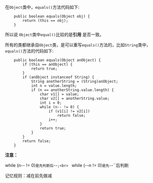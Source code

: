 在``Object``类中，``equals()``方法代码如下:

```
    public boolean equals(Object obj) {
        return (this == obj);
    }
```

所以说 `Object`类中`equal()`比较的是**引用** 是否一致。

所有的类都继承自``Object``类，是可以重写``equals()``方法的，比如``String``类中，``equals()``方法的代码如下:

```
    public boolean equals(Object anObject) {
        if (this == anObject) {
            return true;
        }
        if (anObject instanceof String) {
            String anotherString = (String)anObject;
            int n = value.length;
            if (n == anotherString.value.length) {
                char v1[] = value;
                char v2[] = anotherString.value;
                int i = 0;
                while (n-- != 0) { 
                    if (v1[i] != v2[i])
                        return false;
                    i++;
                }
                return true;
            }
        }
        return false;
    }
```

**注意：** 

while (n-- != 0)``是先判断后``--``;<br>
`` while (--n != 0)``是先``--``后判断

记忆规则：减在前先做减
